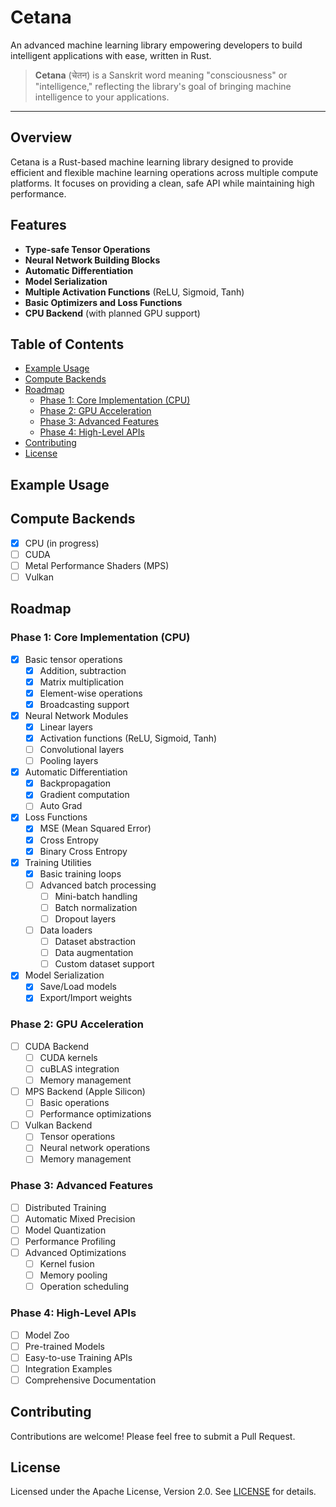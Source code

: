 # Cetana
An advanced machine learning library empowering developers to build intelligent applications with ease, written in Rust.

> **Cetana** (चेतन) is a Sanskrit word meaning "consciousness" or "intelligence," reflecting the library's goal of bringing machine intelligence to your applications.

---

## Overview

Cetana is a Rust-based machine learning library designed to provide efficient and flexible machine learning operations across multiple compute platforms. It focuses on providing a clean, safe API while maintaining high performance.

## Features

- **Type-safe Tensor Operations**
- **Neural Network Building Blocks**
- **Automatic Differentiation**
- **Model Serialization**
- **Multiple Activation Functions** (ReLU, Sigmoid, Tanh)
- **Basic Optimizers and Loss Functions**
- **CPU Backend** (with planned GPU support)

## Table of Contents

- [Example Usage](#example-usage)
- [Compute Backends](#compute-backends)
- [Roadmap](#roadmap)
  - [Phase 1: Core Implementation (CPU)](#phase-1-core-implementation-cpu)
  - [Phase 2: GPU Acceleration](#phase-2-gpu-acceleration)
  - [Phase 3: Advanced Features](#phase-3-advanced-features)
  - [Phase 4: High-Level APIs](#phase-4-high-level-apis)
- [Contributing](#contributing)
- [License](#license)

## Example Usage

## Compute Backends
- [x] CPU (in progress)
- [ ] CUDA
- [ ] Metal Performance Shaders (MPS)
- [ ] Vulkan

## Roadmap

### Phase 1: Core Implementation (CPU)
- [x] Basic tensor operations
  - [x] Addition, subtraction
  - [x] Matrix multiplication
  - [x] Element-wise operations
  - [x] Broadcasting support
- [x] Neural Network Modules
  - [x] Linear layers
  - [x] Activation functions (ReLU, Sigmoid, Tanh)
  - [ ] Convolutional layers
  - [ ] Pooling layers
- [x] Automatic Differentiation
  - [x] Backpropagation
  - [x] Gradient computation
  - [ ] Auto Grad
- [x] Loss Functions
  - [x] MSE (Mean Squared Error)
  - [x] Cross Entropy
  - [x] Binary Cross Entropy
- [x] Training Utilities
  - [x] Basic training loops
  - [ ] Advanced batch processing
    - [ ] Mini-batch handling
    - [ ] Batch normalization
    - [ ] Dropout layers
  - [ ] Data loaders
    - [ ] Dataset abstraction
    - [ ] Data augmentation
    - [ ] Custom dataset support
- [x] Model Serialization
  - [x] Save/Load models
  - [x] Export/Import weights

### Phase 2: GPU Acceleration
- [ ] CUDA Backend
  - [ ] CUDA kernels
  - [ ] cuBLAS integration
  - [ ] Memory management
- [ ] MPS Backend (Apple Silicon)
  - [ ] Basic operations
  - [ ] Performance optimizations
- [ ] Vulkan Backend
  - [ ] Tensor operations
  - [ ] Neural network operations
  - [ ] Memory management

### Phase 3: Advanced Features
- [ ] Distributed Training
- [ ] Automatic Mixed Precision
- [ ] Model Quantization
- [ ] Performance Profiling
- [ ] Advanced Optimizations
  - [ ] Kernel fusion
  - [ ] Memory pooling
  - [ ] Operation scheduling

### Phase 4: High-Level APIs
- [ ] Model Zoo
- [ ] Pre-trained Models
- [ ] Easy-to-use Training APIs
- [ ] Integration Examples
- [ ] Comprehensive Documentation

## Contributing
Contributions are welcome! Please feel free to submit a Pull Request.

## License
Licensed under the Apache License, Version 2.0. See [LICENSE](LICENSE) for details.

